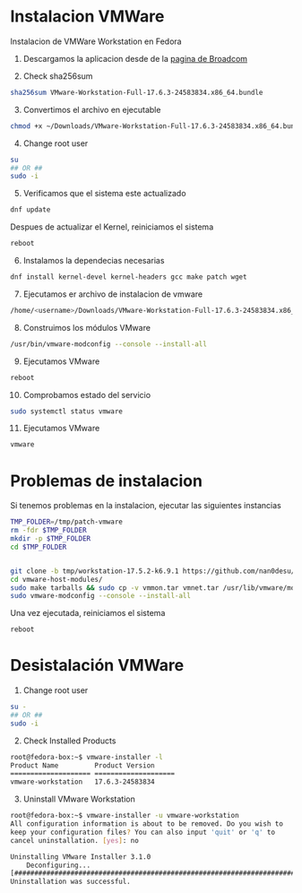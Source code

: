 # Instalacion VMWare

Instalacion de VMWare Workstation en Fedora

1. Descargamos la aplicacion desde de la [pagina de Broadcom](https://support.broadcom.com/group/ecx/free-downloads)

2. Check sha256sum

```bash
sha256sum VMware-Workstation-Full-17.6.3-24583834.x86_64.bundle
```

3. Convertimos el archivo en ejecutable

```bash
chmod +x ~/Downloads/VMware-Workstation-Full-17.6.3-24583834.x86_64.bundle
```
4. Change root user

```bash
su
## OR ##
sudo -i
```

5. Verificamos que el sistema este actualizado

```bash
dnf update
```
Despues de actualizar el Kernel, reiniciamos el sistema

```bash
reboot
```

6. Instalamos la dependecias necesarias

```bash
dnf install kernel-devel kernel-headers gcc make patch wget
```

7. Ejecutamos er archivo de instalacion de vmware

```bash
/home/<username>/Downloads/VMware-Workstation-Full-17.6.3-24583834.x86_64.bundle
```

8. Construimos los módulos VMware

```bash
/usr/bin/vmware-modconfig --console --install-all
```

9. Ejecutamos VMware

```bash
reboot
```

10. Comprobamos estado del servicio

```bash
sudo systemctl status vmware
```

11. Ejecutamos VMware

```bash
vmware
```

# Problemas de instalacion

Si tenemos problemas en la instalacion, ejecutar las siguientes instancias

```bash
TMP_FOLDER=/tmp/patch-vmware
rm -fdr $TMP_FOLDER
mkdir -p $TMP_FOLDER
cd $TMP_FOLDER


git clone -b tmp/workstation-17.5.2-k6.9.1 https://github.com/nan0desu/vmware-host-modules.git
cd vmware-host-modules/
sudo make tarballs && sudo cp -v vmmon.tar vmnet.tar /usr/lib/vmware/modules/source/
sudo vmware-modconfig --console --install-all
```
Una vez ejecutada, reiniciamos el sistema

```bash
reboot
```

# Desistalación VMWare

1. Change root user

```bash
su -
## OR ##
sudo -i
```

2. Check Installed Products

```bash
root@fedora-box:~$ vmware-installer -l
Product Name         Product Version     
==================== ====================
vmware-workstation   17.6.3-24583834  
```

3. Uninstall VMware Workstation

```bash
root@fedora-box:~$ vmware-installer -u vmware-workstation
All configuration information is about to be removed. Do you wish to
keep your configuration files? You can also input 'quit' or 'q' to
cancel uninstallation. [yes]: no

Uninstalling VMware Installer 3.1.0
    Deconfiguring...
[######################################################################] 100%
Uninstallation was successful.
```












